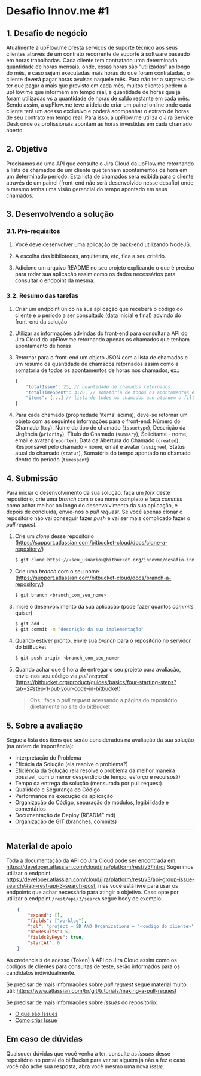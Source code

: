 # Desafio Innov.me #1

## 1. Desafio de negócio
Atualmente a upFlow.me presta serviços de suporte técnico aos seus clientes através de um contrato recorrente de suporte à software baseado em horas trabalhadas.
Cada cliente tem contratado uma determinada quantidade de horas mensais, onde, essas horas são "utilizadas" ao longo do mês, e caso sejam executadas mais horas do que foram contratadas, o cliente deverá pagar horas avulsas naquele mês.
Para não ter a surpresa de ter que pagar a mais que previsto em cada mês, muitos clientes pedem a upFlow.me que informem em tempo real, a quantidade de horas que já foram utilizadas vs a quantidade de horas de saldo restante em cada mês.
Sendo assim, a upFlow.me teve a ideia de criar um painel online onde cada cliente terá um acesso exclusivo e poderá acompanhar o extrato de horas de seu contrato em tempo real.
Para isso, a upFlow.me utiliza o Jira Service Desk onde os profissionais apontam as horas investidas em cada chamado aberto.

## 2. Objetivo
Precisamos de uma API que consulte o Jira Cloud da upFlow.me retornando a lista de chamados de um cliente que tenham apontamentos de hora em um determinado período.
Esta lista de chamados será exibida para o cliente através de um painel (front-end não será desenvolvido nesse desafio) onde o mesmo tenha uma visão gerencial do tempo apontado em seus chamados.

## 3. Desenvolvendo a solução

### 3.1. Pré-requisitos

1. Você deve desenvolver uma aplicação de back-end utilizando NodeJS.

2. A escolha das bibliotecas, arquitetura, etc, fica a seu critério.

3. Adicione um arquivo README no seu projeto explicando o que é preciso para rodar sua aplicação assim como os dados necessários para consultar o endpoint da mesma.


### 3.2. Resumo das tarefas

1. Criar um endpoint único na sua aplicação que receberá o código do cliente e o período a ser consultado (data inicial e final) advindo do front-end da solução

2. Utilizar as informações advindas do front-end para consultar a API do Jira Cloud da upFlow.me retornando apenas os chamados que tenham apontamento de horas

3. Retornar para o front-end um objeto JSON com a lista de chamados e um resumo da quantidade de chamados retornados assim como a somatória de todos os apontamentos de horas nos chamados, ex.:

	```js
	{
		"totalIssue": 23, // quantidade de chamados retornados
		"totalTimeSpent": 3120, // somatória de todos os apontamentos em segundos
		"items": [...] // lista de todos os chamados que atendem o filtro
	}
	```

4. Para cada chamado (propriedade 'items' acima), deve-se retornar um objeto com as seguintes informações para o front-end: Número do Chamado (`key`), Nome do tipo de chamado (`issuetype`), Descrição da Urgência (`priority`), Título do Chamado (`summary`), Solicitante - nome, email e avatar (`reporter`), Data da Abertura do Chamado (`created`), Responsável pelo chamado - nome, email e avatar (`assignee`), Status atual do chamado (`status`), Somatória do tempo apontado no chamado dentro do período (`timespent`)

## 4. Submissão
Para iniciar o desenvolvimento da sua solução, faça um _fork_ deste repositório, crie uma _branch_ com o seu nome completo e faça _commits_ como achar melhor ao longo do desenvolvimento da sua aplicação, e depois de concluída, envie-nos o _pull request_. Se você apenas clonar o repositório não vai conseguir fazer _push_ e vai ser mais complicado fazer o _pull request_.

1. Crie um _clone_ desse repositório (https://support.atlassian.com/bitbucket-cloud/docs/clone-a-repository/)

	```bash
	$ git clone https://<seu_usuario>@bitbucket.org/innovme/desafio-innov.me-1.git
	```
	
2. Crie uma _branch_ com o seu nome (https://support.atlassian.com/bitbucket-cloud/docs/branch-a-repository/)

	```bash
	$ git branch <branch_com_seu_nome>
	```
	
3. Inicie o desenvolvimento da sua aplicação (pode fazer quantos _commits_ quiser)

    ```bash
    $ git add .
    $ git commit -m "descrição da sua implementação"
    ```

4. Quando estiver pronto, envie sua _branch_ para o repositório no servidor do bitBucket

    ```bash
    $ git push origin <branch_com_seu_nome>
    ```

4. Quando achar que é hora de entregar o seu projeto para avaliação, envie-nos seu código via _pull request_ (https://bitbucket.org/product/guides/basics/four-starting-steps?tab=2#step-1-put-your-code-in-bitbucket)
    > Obs.: faça o _pull request_ acessando a página do repositório diretamente no site do bitBucket

## 5. Sobre a avaliação
Segue a lista dos itens que serão considerados na avaliação da sua solução (na ordem de importância):
* Interpretação do Problema
* Eficácia da Solução (ela resolve o problema?)
* Eficiência da Solução (ela resolve o problema da melhor maneira possível, com o menor desperdício de tempo, esforço e recursos?)
* Tempo da entrega da solução (mensurada por pull request)
* Qualidade e Segurança do Código
* Performance na execução da aplicação
* Organização do Código, separação de módulos, legibilidade e comentários
* Documentação de Deploy (README.md)
* Organização de GIT (branches, commits)

---

## Material de apoio
Toda a documentação da API do Jira Cloud pode ser encontrada em: https://developer.atlassian.com/cloud/jira/platform/rest/v3/intro/
Sugerimos utilizar o endpoint https://developer.atlassian.com/cloud/jira/platform/rest/v3/api-group-issue-search/#api-rest-api-3-search-post, mas você está livre para usar os endpoints que achar necessário para atingir o objetivo.
Caso opte por utilizar o endpoint `/rest/api/3/search` segue body de exemplo:

```json
	{
		"expand": [],
		"fields": ["worklog"],
		"jql": "project = SD AND Organizations = '<código_do_cliente>' AND worklogDate >= '2020-08-01' AND worklogDate <= '2020-08-31'",
		"maxResults": 5,
		"fieldsByKeys": true,
		"startAt": 0
	}
```

As credenciais de acesso (Token) à API do Jira Cloud assim como os códigos de clientes para consultas de teste, serão informados para os candidatos individualmente.

Se precisar de mais informações sobre _pull request_ segue material muito útil: https://www.atlassian.com/br/git/tutorials/making-a-pull-request

Se precisar de mais informações sobre _issues_ do repositório:
* [O que são Issues](https://bitbucket.org/product/guides/basics/bitbucket-interface#issues)
* [Como criar Issue](https://support.atlassian.com/bitbucket-cloud/docs/create-an-issue-in-bitbucket-cloud/)

## Em caso de dúvidas
Quaisquer dúvidas que você venha a ter, consulte as _issues_ desse repositório no portal do bitBucket para ver se alguém já não a fez e caso você não ache sua resposta, abra você mesmo uma nova _issue_.